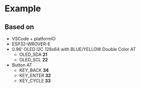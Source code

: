 # Example

## Based on

- VSCode + platformIO
- ESP32-WROVER-E
- 0.96' OLED I2C 128x64 with BLUE/YELLOW Double Color AT
  - OLED_SDA **21**
  - OLED_SCL **22**
- Button AT
  - KEY_BACK **34**
  - KEY_ENTER **32**
  - KEY_CYCLE **33**

